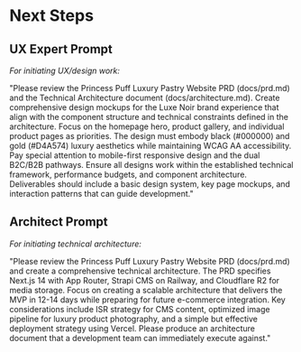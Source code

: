# Next Steps

## UX Expert Prompt

*For initiating UX/design work:*

"Please review the Princess Puff Luxury Pastry Website PRD (docs/prd.md) and the Technical Architecture document (docs/architecture.md). Create comprehensive design mockups for the Luxe Noir brand experience that align with the component structure and technical constraints defined in the architecture. Focus on the homepage hero, product gallery, and individual product pages as priorities. The design must embody black (#000000) and gold (#D4A574) luxury aesthetics while maintaining WCAG AA accessibility. Pay special attention to mobile-first responsive design and the dual B2C/B2B pathways. Ensure all designs work within the established technical framework, performance budgets, and component architecture. Deliverables should include a basic design system, key page mockups, and interaction patterns that can guide development."

## Architect Prompt

*For initiating technical architecture:*

"Please review the Princess Puff Luxury Pastry Website PRD (docs/prd.md) and create a comprehensive technical architecture. The PRD specifies Next.js 14 with App Router, Strapi CMS on Railway, and Cloudflare R2 for media storage. Focus on creating a scalable architecture that delivers the MVP in 12-14 days while preparing for future e-commerce integration. Key considerations include ISR strategy for CMS content, optimized image pipeline for luxury product photography, and a simple but effective deployment strategy using Vercel. Please produce an architecture document that a development team can immediately execute against."